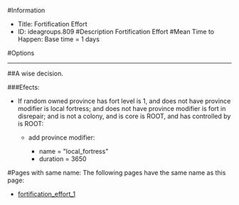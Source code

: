 #Information
 - Title: Fortification Effort
 - ID: ideagroups.809
#Description
Fortification Effort
#Mean Time to Happen:
Base time = 1 days

#Options

___
##A wise decision.

###Efects:<ul><li>If random owned province has fort level is 1, and does not have province modifier is local fortress; and does not have province modifier is fort in disrepair; and  is not a colony, and  is core is ROOT, and  has controlled by is ROOT:</li><ul><li>add province modifier:</li><ul><li>name = "local_fortress"</li><li>duration = 3650</li></ul></ul></ul>


#Pages with same name:
The following pages have the same name as this page:
 - [fortification_effort_1](fortification_effort_1.md)
